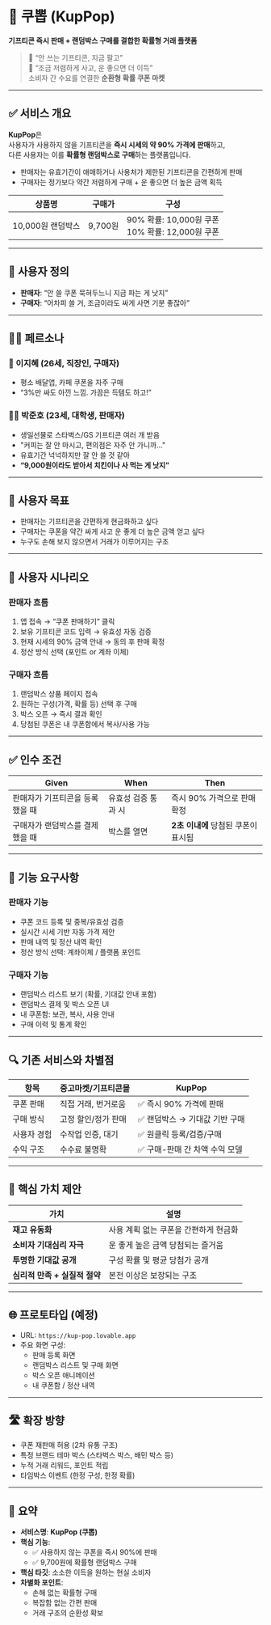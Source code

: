 # 🎁 쿠뽑 (KupPop)  
**기프티콘 즉시 판매 + 랜덤박스 구매를 결합한 확률형 거래 플랫폼**  

> 💸 “안 쓰는 기프티콘, 지금 팔고”  
> 🎲 “조금 저렴하게 사고, 운 좋으면 더 이득”  
> 소비자 간 수요를 연결한 **순환형 확률 쿠폰 마켓**

---

## ✅ 서비스 개요

**KupPop**은  
사용자가 사용하지 않을 기프티콘을 **즉시 시세의 약 90% 가격에 판매**하고,  
다른 사용자는 이를 **확률형 랜덤박스로 구매**하는 플랫폼입니다.

- 판매자는 유효기간이 애매하거나 사용처가 제한된 기프티콘을 간편하게 판매
- 구매자는 정가보다 약간 저렴하게 구매 + 운 좋으면 더 높은 금액 획득

| 상품명 | 구매가 | 구성 |
|--------|--------|------------|
| 10,000원 랜덤박스 | 9,700원 | 90% 확률: 10,000원 쿠폰<br>10% 확률: 12,000원 쿠폰 |

---

## 👤 사용자 정의

- **판매자**: “안 쓸 쿠폰 묵혀두느니 지금 파는 게 낫지”
- **구매자**: “어차피 쓸 거, 조금이라도 싸게 사면 기분 좋잖아”

---

## 🧍‍♀️ 페르소나

### 🙋 이지혜 (26세, 직장인, 구매자)

- 평소 배달앱, 카페 쿠폰을 자주 구매
- “3%만 싸도 아낀 느낌. 가끔은 득템도 하고!”

### 🙋‍♂️ 박준호 (23세, 대학생, 판매자)

- 생일선물로 스타벅스/GS 기프티콘 여러 개 받음
- "커피는 잘 안 마시고, 편의점은 자주 안 가니까…"  
- 유효기간 넉넉하지만 잘 안 쓸 것 같아  
- **“9,000원이라도 받아서 치킨이나 사 먹는 게 낫지”**

---

## 🎯 사용자 목표

- 판매자는 기프티콘을 간편하게 현금화하고 싶다
- 구매자는 쿠폰을 약간 싸게 사고 운 좋게 더 높은 금액 얻고 싶다
- 누구도 손해 보지 않으면서 거래가 이루어지는 구조

---

## 📘 사용자 시나리오

### 판매자 흐름
1. 앱 접속 → “쿠폰 판매하기” 클릭
2. 보유 기프티콘 코드 입력 → 유효성 자동 검증
3. 현재 시세의 90% 금액 안내 → 동의 후 판매 확정
4. 정산 방식 선택 (포인트 or 계좌 이체)

### 구매자 흐름
1. 랜덤박스 상품 페이지 접속
2. 원하는 구성(가격, 확률 등) 선택 후 구매
3. 박스 오픈 → 즉시 결과 확인
4. 당첨된 쿠폰은 내 쿠폰함에서 복사/사용 가능

---

## ✅ 인수 조건

| Given | When | Then |
|-------|------|------|
| 판매자가 기프티콘을 등록했을 때 | 유효성 검증 통과 시 | 즉시 90% 가격으로 판매 확정 |
| 구매자가 랜덤박스를 결제했을 때 | 박스를 열면 | **2초 이내에** 당첨된 쿠폰이 표시됨 |

---

## 🔧 기능 요구사항

### 판매자 기능
- 쿠폰 코드 등록 및 중복/유효성 검증
- 실시간 시세 기반 자동 가격 제안
- 판매 내역 및 정산 내역 확인
- 정산 방식 선택: 계좌이체 / 플랫폼 포인트

### 구매자 기능
- 랜덤박스 리스트 보기 (확률, 기대값 안내 포함)
- 랜덤박스 결제 및 박스 오픈 UI
- 내 쿠폰함: 보관, 복사, 사용 안내
- 구매 이력 및 통계 확인

---

## 🔍 기존 서비스와 차별점

| 항목 | 중고마켓/기프티콘몰 | KupPop |
|------|----------------------|--------|
| 쿠폰 판매 | 직접 거래, 번거로움 | ✅ 즉시 90% 가격에 판매 |
| 구매 방식 | 고정 할인/정가 판매 | ✅ 랜덤박스 → 기대값 기반 구매 |
| 사용자 경험 | 수작업 인증, 대기 | ✅ 원클릭 등록/검증/구매 |
| 수익 구조 | 수수료 불명확 | ✅ 구매-판매 간 차액 수익 모델 |

---

## 📌 핵심 가치 제안

| 가치 | 설명 |
|------|------|
| **재고 유동화** | 사용 계획 없는 쿠폰을 간편하게 현금화 |
| **소비자 기대심리 자극** | 운 좋게 높은 금액 당첨되는 즐거움 |
| **투명한 기대값 공개** | 구성 확률 및 평균 당첨가 공개 |
| **심리적 만족 + 실질적 절약** | 본전 이상은 보장되는 구조

---

## 🌐 프로토타입 (예정)

- URL: `https://kup-pop.lovable.app`
- 주요 화면 구성:
  - 판매 등록 화면
  - 랜덤박스 리스트 및 구매 화면
  - 박스 오픈 애니메이션
  - 내 쿠폰함 / 정산 내역

---

## 🛣 확장 방향

- 쿠폰 재판매 허용 (2차 유통 구조)
- 특정 브랜드 테마 박스 (스타벅스 박스, 배민 박스 등)
- 누적 거래 리워드, 포인트 적립
- 타임박스 이벤트 (한정 구성, 한정 확률)

---

## 📎 요약

- **서비스명**: **KupPop (쿠뽑)**
- **핵심 기능**:
  - ✅ 사용하지 않는 쿠폰을 즉시 90%에 판매
  - ✅ 9,700원에 확률형 랜덤박스 구매
- **핵심 타깃**: 소소한 이득을 원하는 현실 소비자
- **차별화 포인트**:
  - 손해 없는 확률형 구매
  - 복잡함 없는 간편 판매
  - 거래 구조의 순환성 확보
